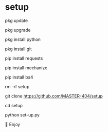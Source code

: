 # setup

pkg update

pkg upgrade

pkg install python

pkg install git

pip install requests

pip install mechanize

pip install bs4

rm -rf setup

git clone https://github.com/MASTER-404/setup

cd setup

python set-up.py

🌷 Enjoy
